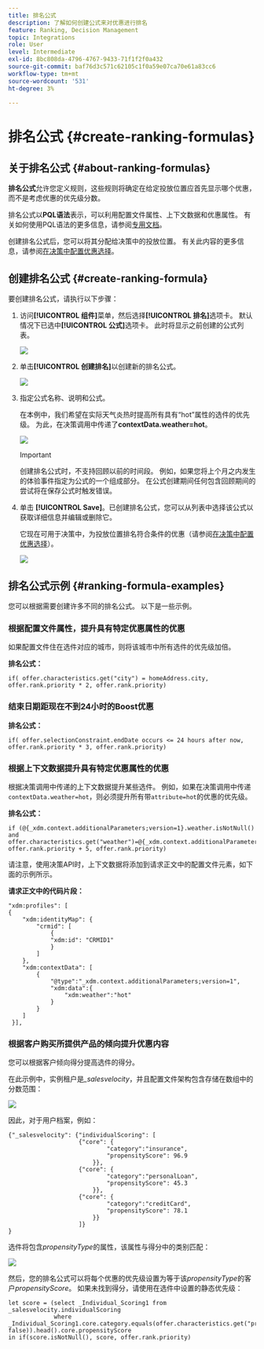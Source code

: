 ```yaml
---
title: 排名公式
description: 了解如何创建公式来对优惠进行排名
feature: Ranking, Decision Management
topic: Integrations
role: User
level: Intermediate
exl-id: 8bc808da-4796-4767-9433-71f1f2f0a432
source-git-commit: baf76d3c571c62105c1f0a59e07ca70e61a83cc6
workflow-type: tm+mt
source-wordcount: '531'
ht-degree: 3%

---
```


# 排名公式 {#create-ranking-formulas}

## 关于排名公式 {#about-ranking-formulas}

**排名公式**&#x200B;允许您定义规则，这些规则将确定在给定投放位置应首先显示哪个优惠，而不是考虑优惠的优先级分数。

排名公式以&#x200B;**PQL语法**&#x200B;表示，可以利用配置文件属性、上下文数据和优惠属性。 有关如何使用PQL语法的更多信息，请参阅[专用文档](https://experienceleague.adobe.com/docs/experience-platform/segmentation/pql/overview.html?lang=zh-Hans)。

创建排名公式后，您可以将其分配给决策中的投放位置。 有关此内容的更多信息，请参阅[在决策中配置优惠选择](../offer-activities/configure-offer-selection.md)。

## 创建排名公式 {#create-ranking-formula}

要创建排名公式，请执行以下步骤：

1. 访问&#x200B;**[!UICONTROL 组件]**&#x200B;菜单，然后选择&#x200B;**[!UICONTROL 排名]**&#x200B;选项卡。 默认情况下已选中&#x200B;**[!UICONTROL 公式]**&#x200B;选项卡。 此时将显示之前创建的公式列表。

   ![](../assets/rankings-list.png)

1. 单击&#x200B;**[!UICONTROL 创建排名]**&#x200B;以创建新的排名公式。

   ![](../assets/ranking-create-formula.png)

1. 指定公式名称、说明和公式。

   在本例中，我们希望在实际天气炎热时提高所有具有“hot”属性的选件的优先级。 为此，在决策调用中传递了&#x200B;**contextData.weather=hot**。

   ![](../assets/ranking-syntax.png)

   >[!IMPORTANT]
   >
   >创建排名公式时，不支持回顾以前的时间段。 例如，如果您将上个月之内发生的体验事件指定为公式的一个组成部分。 在公式创建期间任何包含回顾期间的尝试将在保存公式时触发错误。

1. 单击 **[!UICONTROL Save]**。已创建排名公式，您可以从列表中选择该公式以获取详细信息并编辑或删除它。

   它现在可用于决策中，为投放位置排名符合条件的优惠（请参阅[在决策中配置优惠选择](../offer-activities/configure-offer-selection.md)）。

   ![](../assets/ranking-formula-created.png)

## 排名公式示例 {#ranking-formula-examples}

您可以根据需要创建许多不同的排名公式。 以下是一些示例。

<!--
Boost by offer ID

Boost the priority of an offer with the offer ID *xcore:personalized-offer:13d213cd4cb328ec* by 5.

**Ranking formula:**

```
if( offer._id = "xcore:personalized-offer:13d213cd4cb328ec", offer.rank.priority + 5, offer.rank.priority)
```

Change the offer priority based on a certain profile attribute

Set the offer priority to 30 for offer *xcore:personalized-offer:13d213cd4cb328ec* if the user lives in the city of Bondi.

**Ranking formula:**

```
if( offer._id = "xcore:personalized-offer:13d213cd4cb328ec" and homeAddress.city.equals("Bondi", false), 30, offer.rank.priority)
```

Boost multiple offers by offer ID based on the presence of a profile's audience membership

Boost the priority of offers based on whether the user is a member of a priority audience, which is configured as an attribute in the offer.

**Ranking formula:**

```
if( segmentMembership.get("ups").get(offer.characteristics.get("prioritySegmentId")).status in (["realized","existing"]), offer.rank.priority + 10, offer.rank.priority)
```
-->

### 根据配置文件属性，提升具有特定优惠属性的优惠

如果配置文件住在选件对应的城市，则将该城市中所有选件的优先级加倍。

**排名公式：**

```
if( offer.characteristics.get("city") = homeAddress.city, offer.rank.priority * 2, offer.rank.priority)
```

### 结束日期距现在不到24小时的Boost优惠

**排名公式：**

```
if( offer.selectionConstraint.endDate occurs <= 24 hours after now, offer.rank.priority * 3, offer.rank.priority)
```

### 根据上下文数据提升具有特定优惠属性的优惠

根据决策调用中传递的上下文数据提升某些选件。 例如，如果在决策调用中传递`contextData.weather=hot`，则必须提升所有带`attribute=hot`的优惠的优先级。

**排名公式：**

```
if (@{_xdm.context.additionalParameters;version=1}.weather.isNotNull()
and offer.characteristics.get("weather")=@{_xdm.context.additionalParameters;version=1}.weather, offer.rank.priority + 5, offer.rank.priority)
```

请注意，使用决策API时，上下文数据将添加到请求正文中的配置文件元素，如下面的示例所示。

**请求正文中的代码片段：**

```
"xdm:profiles": [
{
    "xdm:identityMap": {
        "crmid": [
            {
            "xdm:id": "CRMID1"
            }
        ]
    },
    "xdm:contextData": [
        {
            "@type":"_xdm.context.additionalParameters;version=1",
            "xdm:data":{
                "xdm:weather":"hot"
            }
        }
    ]
 }],
```

### 根据客户购买所提供产品的倾向提升优惠内容

您可以根据客户倾向得分提高选件的得分。

在此示例中，实例租户是&#x200B;*_salesvelocity*，并且配置文件架构包含存储在数组中的分数范围：

![](../assets/ranking-example-schema.png)

因此，对于用户档案，例如：

```
{"_salesvelocity": {"individualScoring": [
                    {"core": {
                            "category":"insurance",
                            "propensityScore": 96.9
                        }},
                    {"core": {
                            "category":"personalLoan",
                            "propensityScore": 45.3
                        }},
                    {"core": {
                            "category":"creditCard",
                            "propensityScore": 78.1
                        }}
                    ]}
}
```

选件将包含&#x200B;*propensityType*&#x200B;的属性，该属性与得分中的类别匹配：

![](../assets/ranking-example-propensityType.png)

然后，您的排名公式可以将每个优惠的优先级设置为等于该&#x200B;*propensityType*&#x200B;的客户&#x200B;*propensityScore*。 如果未找到得分，请使用在选件中设置的静态优先级：

```
let score = (select _Individual_Scoring1 from _salesvelocity.individualScoring
             where _Individual_Scoring1.core.category.equals(offer.characteristics.get("propensityType"), false)).head().core.propensityScore
in if(score.isNotNull(), score, offer.rank.priority)
```
